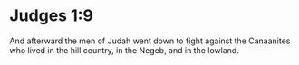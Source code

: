 # Judges 1:9

And afterward the men of Judah went down to fight against the Canaanites who lived in the hill country, in the Negeb, and in the lowland.
